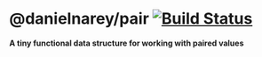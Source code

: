 # @danielnarey/pair [![Build Status](https://travis-ci.com/danielnarey/pair.svg?branch=master)](https://travis-ci.com/danielnarey/pair)

**A tiny functional data structure for working with paired values**

